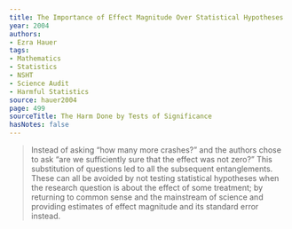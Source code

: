 ```yaml
---
title: The Importance of Effect Magnitude Over Statistical Hypotheses
year: 2004
authors:
- Ezra Hauer
tags:
- Mathematics
- Statistics
- NSHT
- Science Audit
- Harmful Statistics
source: hauer2004
page: 499
sourceTitle: The Harm Done by Tests of Significance
hasNotes: false
---
```


> Instead of asking “how many more crashes?” and the authors chose to ask
>   “are we sufficiently sure that the effect was not zero?”
> This substitution of questions led to all the subsequent entanglements.
> These can all be avoided by not testing statistical hypotheses
>   when the research question is about the effect of some treatment;
>   by returning to common sense and the mainstream of science and providing estimates of
>   effect magnitude and its standard error instead.
